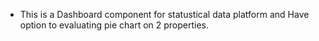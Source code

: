 - This is a Dashboard component for statustical data platform and Have option to evaluating pie chart on 2 properties.
